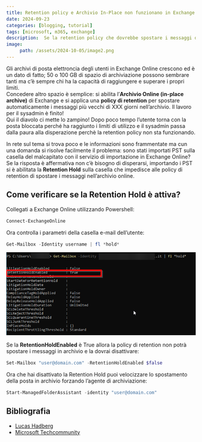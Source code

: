 ```yaml
---
title: Retention policy e Archivio In-Place non funzionano in Exchange Online
date: 2024-09-23
categories: [blogging, tutorial]
tags: [microsoft, m365, exchange]
description:  Se la retention policy che dovrebbe spostare i messaggi di posta elettronica nell'archivio In-Place di Exchange Online non funziona,  in questo articolo ti racconto come risolvere il problema.
image:
     path: /assets/2024-10-05/image2.png
---
```


Gli archivi di posta elettroncia degli utenti in Exchange Online crescono ed è un dato di fatto; 50 o 100 GB di spazio di archiviazione possono sembrare tanti ma c’è sempre chi ha la capacità di raggiungere e superare i propri limiti.  
Concedere altro spazio è semplice: si abilita l’**Archivio Online (in-place archive)** di Exchange e si applica una **policy di retention** per spostare automaticamente i messaggi più vecchi di XXX giorni nell’archivio. Il lavoro per il sysadmin è finito\!   
Qui il diavolo ci mette lo zampino\! Dopo poco tempo l’utente torna con la posta bloccata perché ha raggiunto i limiti di utilizzo e il sysadmin passa dalla paura alla disperazione perchè la retention policy non sta funzionando.

In rete sul tema si trova poco e le informazioni sono frammentate ma cun una domanda si risolve facilmente il problema: sono stati importati PST sulla casella del malcapitato con il servizio di importazione in Exchange Online?  
Se la risposta è affermativa non c’è bisogno di disperarsi, importando i PST si è abilitata la **Retention Hold** sulla casella che impedisce alle policy di retention di spostare i messaggi nell’archivio online.

## Come verificare se la Retention Hold è attiva?

Collegati a Exchange Online utilizzando Powershell:
 
```powershell
Connect-ExchangeOnline
```

Ora controlla i parametri della casella e-mail dell’utente:  

```powershell
Get-Mailbox -Identity username | fl *hold*  
```

![RetentionHoldEnabled](/assets/2024-10-05/image1.png)

Se la **RetentionHoldEnabled** è True allora la policy di retention non potrà spostare i messaggi in archivio e la dovrai disattivare:

```powershell
Set-Mailbox "user@domain.com" -RetentionHoldEnabled $false
```

Ora che hai disattivato la Retention Hold puoi velocizzare lo spostamento della posta in archivio forzando l’agente di archiviazione:

```powershell
Start-ManagedFolderAssistant -identity "user@domain.com"
```

## Bibliografia

- [Lucas Hadberg](https://hadberg.eu/exchange-online-retention-and-archiving-not-working/)  
- [Microsoft Techcommunity](https://techcommunity.microsoft.com/t5/microsoft-365/o365-online-archiving-not-working/m-p/96876)